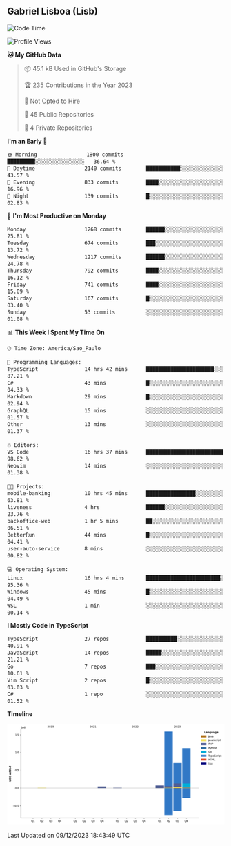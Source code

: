 ## Gabriel Lisboa (Lisb)

<!--START_SECTION:waka-->
![Code Time](http://img.shields.io/badge/Code%20Time-363%20hrs%2053%20mins-blue)

![Profile Views](http://img.shields.io/badge/Profile%20Views-0-blue)

**🐱 My GitHub Data** 

> 📦 45.1 kB Used in GitHub's Storage 
 > 
> 🏆 235 Contributions in the Year 2023
 > 
> 🚫 Not Opted to Hire
 > 
> 📜 45 Public Repositories 
 > 
> 🔑 4 Private Repositories 
 > 
**I'm an Early 🐤** 

```text
🌞 Morning                1800 commits        █████████░░░░░░░░░░░░░░░░   36.64 % 
🌆 Daytime                2140 commits        ███████████░░░░░░░░░░░░░░   43.57 % 
🌃 Evening                833 commits         ████░░░░░░░░░░░░░░░░░░░░░   16.96 % 
🌙 Night                  139 commits         █░░░░░░░░░░░░░░░░░░░░░░░░   02.83 % 
```
📅 **I'm Most Productive on Monday** 

```text
Monday                   1268 commits        ██████░░░░░░░░░░░░░░░░░░░   25.81 % 
Tuesday                  674 commits         ███░░░░░░░░░░░░░░░░░░░░░░   13.72 % 
Wednesday                1217 commits        ██████░░░░░░░░░░░░░░░░░░░   24.78 % 
Thursday                 792 commits         ████░░░░░░░░░░░░░░░░░░░░░   16.12 % 
Friday                   741 commits         ████░░░░░░░░░░░░░░░░░░░░░   15.09 % 
Saturday                 167 commits         █░░░░░░░░░░░░░░░░░░░░░░░░   03.40 % 
Sunday                   53 commits          ░░░░░░░░░░░░░░░░░░░░░░░░░   01.08 % 
```


📊 **This Week I Spent My Time On** 

```text
🕑︎ Time Zone: America/Sao_Paulo

💬 Programming Languages: 
TypeScript               14 hrs 42 mins      ██████████████████████░░░   87.21 % 
C#                       43 mins             █░░░░░░░░░░░░░░░░░░░░░░░░   04.33 % 
Markdown                 29 mins             █░░░░░░░░░░░░░░░░░░░░░░░░   02.94 % 
GraphQL                  15 mins             ░░░░░░░░░░░░░░░░░░░░░░░░░   01.57 % 
Other                    13 mins             ░░░░░░░░░░░░░░░░░░░░░░░░░   01.37 % 

🔥 Editors: 
VS Code                  16 hrs 37 mins      █████████████████████████   98.62 % 
Neovim                   14 mins             ░░░░░░░░░░░░░░░░░░░░░░░░░   01.38 % 

🐱‍💻 Projects: 
mobile-banking           10 hrs 45 mins      ████████████████░░░░░░░░░   63.81 % 
liveness                 4 hrs               ██████░░░░░░░░░░░░░░░░░░░   23.76 % 
backoffice-web           1 hr 5 mins         ██░░░░░░░░░░░░░░░░░░░░░░░   06.51 % 
BetterRun                44 mins             █░░░░░░░░░░░░░░░░░░░░░░░░   04.41 % 
user-auto-service        8 mins              ░░░░░░░░░░░░░░░░░░░░░░░░░   00.82 % 

💻 Operating System: 
Linux                    16 hrs 4 mins       ████████████████████████░   95.36 % 
Windows                  45 mins             █░░░░░░░░░░░░░░░░░░░░░░░░   04.49 % 
WSL                      1 min               ░░░░░░░░░░░░░░░░░░░░░░░░░   00.14 % 
```

**I Mostly Code in TypeScript** 

```text
TypeScript               27 repos            ██████████░░░░░░░░░░░░░░░   40.91 % 
JavaScript               14 repos            █████░░░░░░░░░░░░░░░░░░░░   21.21 % 
Go                       7 repos             ███░░░░░░░░░░░░░░░░░░░░░░   10.61 % 
Vim Script               2 repos             █░░░░░░░░░░░░░░░░░░░░░░░░   03.03 % 
C#                       1 repo              ░░░░░░░░░░░░░░░░░░░░░░░░░   01.52 % 
```



**Timeline**

![Lines of Code chart](https://raw.githubusercontent.com/tenlisboa/tenlisboa/main/assets/bar_graph.png)


 Last Updated on 09/12/2023 18:43:49 UTC
<!--END_SECTION:waka-->
